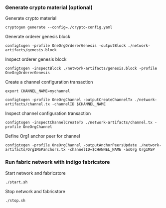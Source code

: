 ### Generate crypto material (optional) ###

Generate crypto material

`cryptogen generate --config=./crypto-config.yaml`

Generate orderer genesis block

`configtxgen -profile OneOrgOrdererGenesis -outputBlock ./network-artifacts/genesis.block`

Inspect orderer genesis block

`configtxgen -inspectBlock ./network-artifacts/genesis.block -profile OneOrgOrdererGenesis`

Create a channel configuration transaction

`export CHANNEL_NAME=mychannel`

`configtxgen -profile OneOrgChannel -outputCreateChannelTx ./network-artifacts/channel.tx -channelID $CHANNEL_NAME`

Inspect channel configuration transaction

`configtxgen -inspectChannelCreateTx ./network-artifacts/channel.tx -profile OneOrgChannel`

Define Org1 anchor peer for channel

`configtxgen -profile OneOrgChannel -outputAnchorPeersUpdate ./network-artifacts/Org1MSPanchors.tx -channelID=$CHANNEL_NAME -asOrg Org1MSP`

### Run fabric network with indigo fabricstore ###

Start network and fabricstore

`./start.sh`

Stop network and fabricstore

`./stop.sh`
